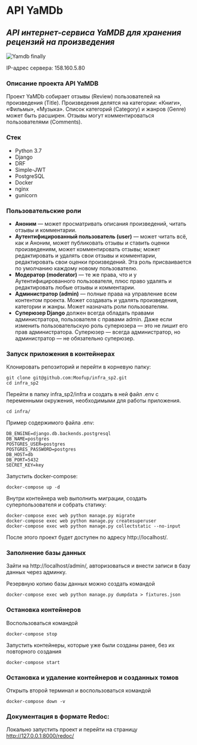 # API YaMDb

## _API интернет-сервиса YaMDB для хранения рецензий на произведения_

![Yamdb finally](https://github.com/moofup/yamdb_final/actions/workflows/yamdb_workflow.yml/badge.svg)

IP-адрес сервера: 158.160.5.80


### Описание проекта API YaMDB

Проект YaMDb собирает отзывы (Review) пользователей на произведения (Title). 
Произведения делятся на категории: «Книги», «Фильмы», «Музыка». 
Список категорий (Category) и жанров (Genre) может быть расширен.
Отзывы могут комментироваться пользователями (Comments).

### Стек 
* Python 3.7
* Django
* DRF
* Simple-JWT
* PostgreSQL
* Docker
* nginx
* gunicorn

### Пользовательские роли

- __Аноним__ — может просматривать описания произведений, читать отзывы 
и комментарии.
- __Аутентифицированный пользователь (user)__ — может читать всё, как и Аноним,
может публиковать отзывы и ставить оценки произведениям, может комментировать 
отзывы; может редактировать и удалять свои отзывы и комментарии, редактировать 
свои оценки произведений. Эта роль присваивается по умолчанию каждому новому 
пользователю.
- __Модератор (moderator)__ — те же права, что и у Аутентифицированного 
пользователя, плюс право удалять и редактировать любые отзывы и комментарии.
- __Администратор (admin)__ — полные права на управление всем контентом 
проекта. Может создавать и удалять произведения, категории и жанры. 
Может назначать роли пользователям.
- __Суперюзер Django__ должен всегда обладать правами администратора, 
пользователя с правами admin. Даже если изменить пользовательскую роль 
суперюзера — это не лишит его прав администратора. Суперюзер — всегда 
администратор, но администратор — не обязательно суперюзер.

### Запуск приложения в контейнерах

Клонировать репозиторий и перейти в корневую папку:
```
git clone git@github.com:Moofup/infra_sp2.git
cd infra_sp2
```

Перейти в папку infra_sp2/infra и создать в ней файл .env с 
переменными окружения, необходимыми для работы приложения.
```
cd infra/
```

Пример содержимого файла .env:
```
DB_ENGINE=django.db.backends.postgresql
DB_NAME=postgres
POSTGRES_USER=postgres
POSTGRES_PASSWORD=postgres
DB_HOST=db
DB_PORT=5432
SECRET_KEY=key
```

Запустить docker-compose: 
```
docker-compose up -d
```

Внутри контейнера web выполнить миграции, создать 
суперпользователя и собрать статику:
```
docker-compose exec web python manage.py migrate
docker-compose exec web python manage.py createsuperuser
docker-compose exec web python manage.py collectstatic --no-input 
```
После этого проект будет доступен по адресу http://localhost/. 

### Заполнение базы данных

Зайти на http://localhost/admin/, авторизоваться и внести записи 
в базу данных через админку.

Резервную копию базы данных можно создать командой
```
docker-compose exec web python manage.py dumpdata > fixtures.json 
```

### Остановка контейнеров

Воспользоваться командой
```
docker-compose stop 
```

Запустить контейнеры, которые уже были созданы ранее, без их повторного создания
```
docker-compose start 
```

### Остановка и удаление контейнеров и созданных томов

Открыть второй терминал и воспользоваться командой
```
docker-compose down -v
```

### Документация в формате Redoc:

Локально запустить проект и перейти на страницу 
http://127.0.0.1:8000/redoc/
